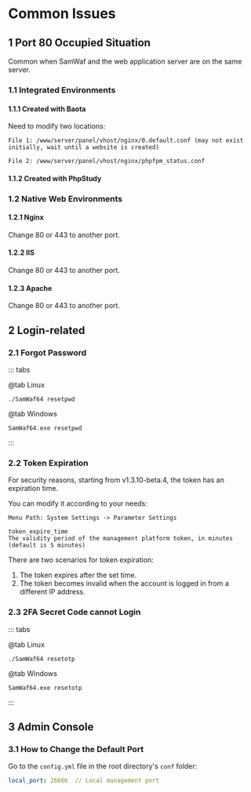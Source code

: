 # Common Issues

## 1 Port 80 Occupied Situation
Common when SamWaf and the web application server are on the same server.

### 1.1 Integrated Environments

#### 1.1.1 Created with Baota

Need to modify two locations:
```
File 1: /www/server/panel/vhost/nginx/0.default.conf (may not exist initially, wait until a website is created)

File 2: /www/server/panel/vhost/nginx/phpfpm_status.conf
```

#### 1.1.2 Created with PhpStudy

### 1.2 Native Web Environments

#### 1.2.1 Nginx
Change 80 or 443 to another port.

#### 1.2.2 IIS
Change 80 or 443 to another port.

#### 1.2.3 Apache
Change 80 or 443 to another port.
 
## 2 Login-related  
### 2.1 Forgot Password


::: tabs

@tab Linux

```
./SamWaf64 resetpwd  
```

@tab Windows

```
SamWaf64.exe resetpwd  
```
:::
 

### 2.2 Token Expiration  
For security reasons, starting from v1.3.10-beta.4, the token has an expiration time.

You can modify it according to your needs:  
```
Menu Path: System Settings -> Parameter Settings

token_expire_time  
The validity period of the management platform token, in minutes (default is 5 minutes)
```

There are two scenarios for token expiration:  
1. The token expires after the set time.  
2. The token becomes invalid when the account is logged in from a different IP address.  


### 2.3 2FA Secret Code cannot Login

::: tabs

@tab Linux

```
./SamWaf64 resetotp  
```

@tab Windows

```
SamWaf64.exe resetotp  
```
:::

## 3 Admin Console  

### 3.1 How to Change the Default Port  

Go to the `config.yml` file in the root directory's `conf` folder:  
```yaml
local_port: 26666  // Local management port  
